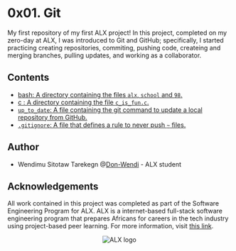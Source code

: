 # 0x01. Git
My first repository of my first ALX project! In this project, completed on my zero-day at ALX, I was introduced to Git and GitHub; specifically, I started practicing creating repositories, commiting, pushing code, createing and merging branches, pulling updates, and working as a collaborator.

## Contents
* [bash: A directory containing the files `alx`, `school` and `98`.](./bash)
* [c : A directory containing the file `c_is_fun.c`.](./c)
* [`up_to_date`: A file containing the git command to update a local repository from GitHub.](./up_to_date)
* [`.gitignore`: A file that defines a rule to never push `~` files.](./.gitignore)

## Author
* Wendimu Sitotaw Tarekegn @[Don-Wendi](https://github.com/Don-Wendi) - ALX student

## Acknowledgements
All work contained in this project was completed as part of the Software Engineering Program for ALX. ALX is a internet-based full-stack software engineering program that prepares Africans for careers in the tech industry using project-based peer learning. For more information, visit [this link](https://www.alxafrica.com/).

<p align="center">
  <img src="http://www.https://intranet.alxswe.com/alx-log.png" alt="ALX logo">
</p>

